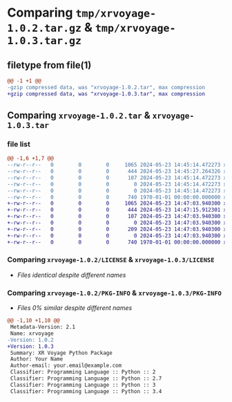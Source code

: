 # Comparing `tmp/xrvoyage-1.0.2.tar.gz` & `tmp/xrvoyage-1.0.3.tar.gz`

## filetype from file(1)

```diff
@@ -1 +1 @@
-gzip compressed data, was "xrvoyage-1.0.2.tar", max compression
+gzip compressed data, was "xrvoyage-1.0.3.tar", max compression
```

## Comparing `xrvoyage-1.0.2.tar` & `xrvoyage-1.0.3.tar`

### file list

```diff
@@ -1,6 +1,7 @@
--rw-r--r--   0        0        0     1065 2024-05-23 14:45:14.472273 xrvoyage-1.0.2/LICENSE
--rw-r--r--   0        0        0      444 2024-05-23 14:45:27.264326 xrvoyage-1.0.2/pyproject.toml
--rw-r--r--   0        0        0      107 2024-05-23 14:45:14.472273 xrvoyage-1.0.2/xrvoyage/__init__.py
--rw-r--r--   0        0        0        0 2024-05-23 14:45:14.472273 xrvoyage-1.0.2/xrvoyage/handlers/__init__.py
--rw-r--r--   0        0        0        0 2024-05-23 14:45:14.472273 xrvoyage-1.0.2/xrvoyage/models/__init__.py
--rw-r--r--   0        0        0      740 1970-01-01 00:00:00.000000 xrvoyage-1.0.2/PKG-INFO
+-rw-r--r--   0        0        0     1065 2024-05-23 14:47:03.940300 xrvoyage-1.0.3/LICENSE
+-rw-r--r--   0        0        0      444 2024-05-23 14:47:15.912301 xrvoyage-1.0.3/pyproject.toml
+-rw-r--r--   0        0        0      107 2024-05-23 14:47:03.940300 xrvoyage-1.0.3/xrvoyage/__init__.py
+-rw-r--r--   0        0        0        0 2024-05-23 14:47:03.940300 xrvoyage-1.0.3/xrvoyage/handlers/__init__.py
+-rw-r--r--   0        0        0      209 2024-05-23 14:47:03.940300 xrvoyage-1.0.3/xrvoyage/handlers/static.py
+-rw-r--r--   0        0        0        0 2024-05-23 14:47:03.940300 xrvoyage-1.0.3/xrvoyage/models/__init__.py
+-rw-r--r--   0        0        0      740 1970-01-01 00:00:00.000000 xrvoyage-1.0.3/PKG-INFO
```

### Comparing `xrvoyage-1.0.2/LICENSE` & `xrvoyage-1.0.3/LICENSE`

 * *Files identical despite different names*

### Comparing `xrvoyage-1.0.2/PKG-INFO` & `xrvoyage-1.0.3/PKG-INFO`

 * *Files 0% similar despite different names*

```diff
@@ -1,10 +1,10 @@
 Metadata-Version: 2.1
 Name: xrvoyage
-Version: 1.0.2
+Version: 1.0.3
 Summary: XR Voyage Python Package
 Author: Your Name
 Author-email: your.email@example.com
 Classifier: Programming Language :: Python :: 2
 Classifier: Programming Language :: Python :: 2.7
 Classifier: Programming Language :: Python :: 3
 Classifier: Programming Language :: Python :: 3.4
```

